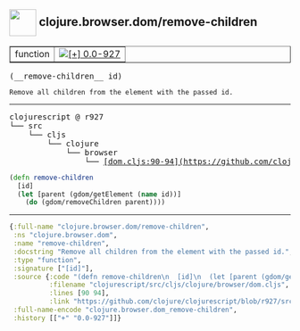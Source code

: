 ## <img width="48px" valign="middle" src="http://i.imgur.com/Hi20huC.png"> clojure.browser.dom/remove-children

 <table border="1">
<tr>
<td>function</td>
<td><a href="https://github.com/cljsinfo/api-refs/tree/0.0-927"><img valign="middle" alt="[+] 0.0-927" src="https://img.shields.io/badge/+-0.0--927-lightgrey.svg"></a> </td>
</tr>
</table>

 <samp>
(__remove-children__ id)<br>
</samp>

```
Remove all children from the element with the passed id.
```

---

 <pre>
clojurescript @ r927
└── src
    └── cljs
        └── clojure
            └── browser
                └── <ins>[dom.cljs:90-94](https://github.com/clojure/clojurescript/blob/r927/src/cljs/clojure/browser/dom.cljs#L90-L94)</ins>
</pre>

```clj
(defn remove-children
  [id]
  (let [parent (gdom/getElement (name id))]
    (do (gdom/removeChildren parent))))
```


---

```clj
{:full-name "clojure.browser.dom/remove-children",
 :ns "clojure.browser.dom",
 :name "remove-children",
 :docstring "Remove all children from the element with the passed id.",
 :type "function",
 :signature ["[id]"],
 :source {:code "(defn remove-children\n  [id]\n  (let [parent (gdom/getElement (name id))]\n    (do (gdom/removeChildren parent))))",
          :filename "clojurescript/src/cljs/clojure/browser/dom.cljs",
          :lines [90 94],
          :link "https://github.com/clojure/clojurescript/blob/r927/src/cljs/clojure/browser/dom.cljs#L90-L94"},
 :full-name-encode "clojure.browser.dom_remove-children",
 :history [["+" "0.0-927"]]}

```
